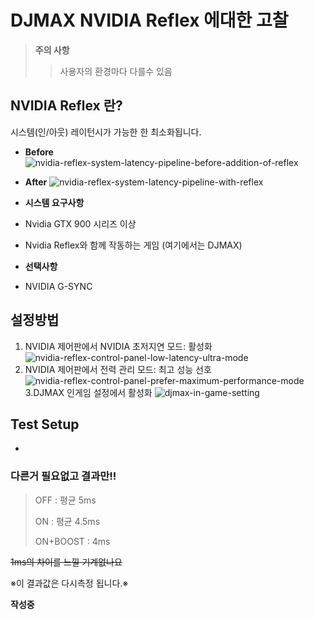 # DJMAX NVIDIA Reflex 에대한 고찰
> __**주의 사항**__
>> 사용자의 환경마다 다를수 있음

## NVIDIA Reflex 란?
시스템(인/아웃) 레이턴시가 가능한 한 최소화됩니다.
- **Before**
![nvidia-reflex-system-latency-pipeline-before-addition-of-reflex](https://www.nvidia.com/content/dam/en-zz/Solutions/geforce/news/reflex-low-latency-platform/nvidia-reflex-system-latency-pipeline-before-addition-of-reflex.png)
- **After**
![nvidia-reflex-system-latency-pipeline-with-reflex](https://www.nvidia.com/content/dam/en-zz/Solutions/geforce/news/reflex-low-latency-platform/nvidia-reflex-system-latency-pipeline-with-reflex.png)

- __**시스템 요구사항**__
- Nvidia GTX 900 시리즈 이상
- Nvidia Reflex와 함께 작동하는 게임 (여기에서는 DJMAX)
- __선택사항__
- NVIDIA G-SYNC

## 설정방법
1. NVIDIA 제어판에서 NVIDIA 초저지연 모드: 활성화
![nvidia-reflex-control-panel-low-latency-ultra-mode](https://www.nvidia.com/content/dam/en-zz/Solutions/geforce/news/reflex-low-latency-platform/nvidia-reflex-control-panel-low-latency-ultra-mode.png)
2. NVIDIA 제어판에서 전력 관리 모드: 최고 성능 선호
![nvidia-reflex-control-panel-prefer-maximum-performance-mode](https://www.nvidia.com/content/dam/en-zz/Solutions/geforce/news/reflex-low-latency-platform/nvidia-reflex-control-panel-prefer-maximum-performance-mode.png)
3.DJMAX 인게임 설정에서 활성화
![djmax-in-game-setting](https://user-images.githubusercontent.com/78343032/194339801-f3563e4e-c590-4077-bd15-b73f2e8d20b0.png)








## Test Setup
- 

### 다른거 필요없고 결과만!!
> OFF : 평균 5ms
>
> ON : 평균 4.5ms
>
> ON+BOOST : 4ms

~~1ms의 차이를 느낄 기계없나요~~

※이 결과값은 다시측정 됩니다.※

__작성중__
